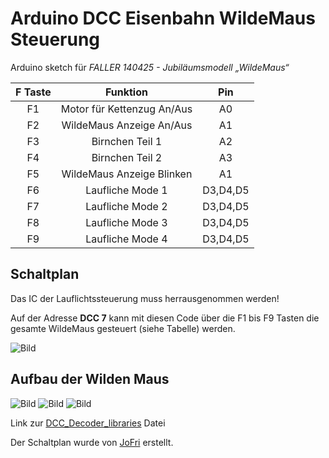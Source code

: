 # Arduino DCC Eisenbahn WildeMaus Steuerung

Arduino sketch für _FALLER 140425 - Jubiläumsmodell „WildeMaus“_

|F Taste|Funktion|Pin|
|:-:|:-:|:-:|
|F1|Motor für Kettenzug An/Aus|A0|
|F2|WildeMaus Anzeige An/Aus|A1|
|F3|Birnchen Teil 1|A2|
|F4|Birnchen Teil 2|A3|
|F5|WildeMaus Anzeige Blinken|A1|
|F6|Laufliche Mode 1|D3,D4,D5|
|F7|Laufliche Mode 2|D3,D4,D5|
|F8|Laufliche Mode 3|D3,D4,D5|
|F9|Laufliche Mode 4|D3,D4,D5|

## Schaltplan

Das IC der Lauflichtssteuerung muss herrausgenommen werden!

Auf der Adresse **DCC 7** kann mit diesen Code über die F1 bis F9 Tasten die gesamte WildeMaus gesteuert (siehe Tabelle) werden.

![Bild](https://raw.githubusercontent.com/ToWipf/DCC-WildeMaus-Arduino/master/WildeMaus_Plan.PNG)

## Aufbau der Wilden Maus

![Bild](https://raw.githubusercontent.com/ToWipf/DCC-WildeMaus-Arduino/master/WildeMaus.jpg)
![Bild](https://raw.githubusercontent.com/ToWipf/DCC-WildeMaus-Arduino/master/WildeMaus%20(2).jpg)
![Bild](https://raw.githubusercontent.com/ToWipf/DCC-WildeMaus-Arduino/master/WildeMaus%20(3).jpg)

Link zur [DCC_Decoder_libraries](https://github.com/MynaBay/DCC_Decoder) Datei

Der Schaltplan wurde von [JoFri](http://www.7fun.de/jofri/) erstellt.
